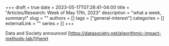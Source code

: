 +++ 
draft = true
date = 2023-05-17T07:28:41-04:00
title = "Articles/Research: Week of May 17th, 2023"
description = "what a week, summary!"
slug = ""
authors = []
tags = ["general-interest"]
categories = []
externalLink = ""
series = []
+++


Data and Society announced [https://datasociety.net/algorithmic-impact-methods-lab/](here)








